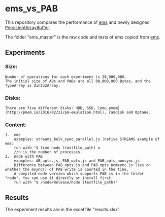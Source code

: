 # ems_vs_PAB

This repository compares the performance of [ems](https://www.npmjs.com/package/ems) and newly designed [PersistentArrayBuffer](https://github.com/how759/quicklake-js/blob/master/src/pab_doc.md).

The folder "ems_master" is the raw code and tests of ems copied from  [ems](https://github.com/SyntheticSemantics/ems).

## Experiments

### Size:
	Number of operations for each experiment is 20,000,000. 
	The initial size of ABs and PABs are all 80,000,000 Bytes, and the TypeArray is Uint32Array.
	
### Disks:
	There are five different disks: HDD, SSD, [emu_pmem](http://pmem.io/2016/02/22/pm-emulation.html), ramdisk and Optane.

### Content:
	1.  ems
		examples: streams_bulk_sync_parallel.js (native STREAMS example of ems)
		run with "$ time node (testfile_path) n       
		//n is the number of processes.
 	2.  node with PAB
		examples: AB_opts.js, PAB_opts.js and PAB_opts_nomsync.js
		Difference between PAB_opts.js and PAB_opts_nomsync.js lies on whether the msync() of PAB write is counted in the time.
		A compiled node version which supports PAB is in the folder "node". You can use it directly or install first.
		run with "$ /node/Release/node (testfile_path)"

## Results
The experiment results are in the excel file "results.xlsx".
